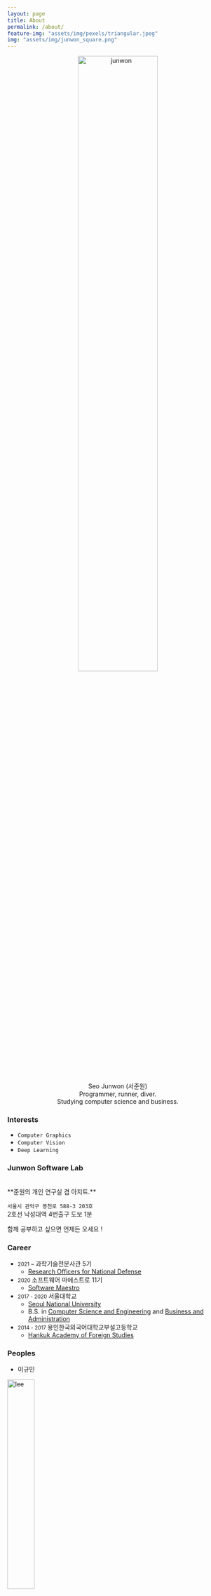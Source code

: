 ```yaml
---
layout: page
title: About
permalink: /about/
feature-img: "assets/img/pexels/triangular.jpeg"
img: "assets/img/junwon_square.png"
---
```


<p align="center">
    <img src="{{page.img| relative_url}}" alt="junwon" width="60%"/>
    <br>
    Seo Junwon (서준원)<br>
    Programmer, runner, diver.<br>
    Studying computer science and business.
</p>
  
### Interests
- `Computer Graphics`
- `Computer Vision`
- `Deep Learning`

### Junwon Software Lab


<!-- * 카카오맵 - 지도퍼가기 -->
<!-- 1. 지도 노드 -->
<div id="daumRoughmapContainer1595264390623" class="root_daum_roughmap root_daum_roughmap_landing" style="width:100%"></div>

<!--
	2. 설치 스크립트
	* 지도 퍼가기 서비스를 2개 이상 넣을 경우, 설치 스크립트는 하나만 삽입합니다.
-->
<script charset="UTF-8" class="daum_roughmap_loader_script" src="https://ssl.daumcdn.net/dmaps/map_js_init/roughmapLoader.js"></script>

<!-- 3. 실행 스크립트 -->
<script charset="UTF-8">
	new daum.roughmap.Lander({
		"timestamp" : "1595264390623",
		"key" : "2zc4f",
		"mapHeight" : "360"
	}).render();
</script>

<br>
**준원의 개인 연구실 겸 아지트.** 

`서울시 관악구 봉천로 588-3 203호`  
2호선 낙성대역 4번출구 도보 1분  
  
함께 공부하고 싶으면 언제든 오세요 !


### Career

- <small> 2021 ~ </small> 과학기술전문사관 5기
  - [Research Officers for National Defense](http://rond.or.kr/)
- <small> 2020 </small> 소프트웨어 마에스트로 11기
  - [Software Maestro](http://swmaestro.org/)
- <small> 2017 - 2020 </small> 서울대학교
    - [Seoul National University](https://www.snu.ac.kr/)
    - B.S. in [Computer Science and Engineering](https://cse.snu.ac.kr/) and [Business and Administration](https://biz.snu.ac.kr/)
- <small> 2014 - 2017 </small> 용인한국외국어대학교부설고등학교
    - [Hankuk Academy of Foreign Studies](http://hafs.hs.kr/)


### Peoples

- 이규민
<p align="left">
    <img src="{{"assets/img/lee.jpg" | relative_url}}" alt="lee" width="35%" />
</p>
직책 : 원숭이  
직무 : 화재 진압 (소방서 근무 경험)



- 오세영
<p align="left">
    <img src="{{"assets/img/oh.png" | relative_url}}" alt="oh" width="35%"/>
</p>
직책 : 인턴  
직무 : 연구소 내 소송 담당 (현 [서울대 로스쿨](http://law.snu.ac.kr/) 재학 중) 


- 노의현
<p align="left">
    <img src="{{"assets/img/roh.png" | relative_url}}" alt="oh" width="35%"/>
</p>
직책 : 기술 고문  
직무 : 탈모 치료법 연구 (현 [가톨릭대 의과대학](https://medicine.catholic.ac.kr/) 재학 중) 
